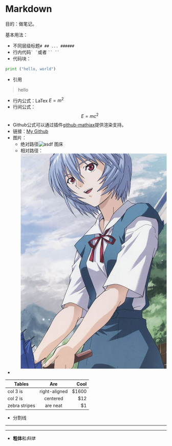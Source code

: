 # Markdown

目的：做笔记。

基本用法：

- 不同层级标题`# ## ... ######`
- 行内代码`` ` ` ``或者 ` `` `` `
- 代码块：
```python
print ("hello, world")
```
- 引用
>hello
- 行内公式：LaTex $E = m^2$
- 行间公式：$$E = mc^2$$
- Github公式可以通过插件[github-mathjax](https://github.com/orsharir/github-mathjax)提供渲染支持。
- 链接：[My Github](https://github.com/T-a-pirate)
- 图片：
    - 绝对路径![asdf](https://gimg2.baidu.com/image_search/src=http%3A%2F%2Fpic.baike.soso.com%2Fp%2F20130704%2F20130704095300-489102116.jpg) 图床
    - 相对路径：
    ![asdf](Images/Rei.jpg)
- 
| Tables        | Are           | Cool  |
| ------------- |:-------------:| -----:|
| col 3 is      | right-aligned | $1600 |
| col 2 is      | centered      |   $12 |
| zebra stripes | are neat      |    $1 |
- 分割线
---
***
- **粗体**和*斜体*